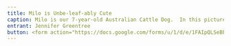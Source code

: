 ```yaml
---
title: Milo is Unbe-leaf-ably Cute
caption: Milo is our 7-year-old Australian Cattle Dog.  In this picture he is lounging in the fall leaves on Thanksgiving Day 2023.  In his spare time, he loves stealing socks and shoes, licking our toddler's face, and cuddling on the couch.
entrant: Jennifer Greentree
button: <form action="https://docs.google.com/forms/u/1/d/e/1FAIpQLSeBblQMqbBMeuApn2iPdutPu_wvMXp7h9YlIcRDEgHzWuKEQw/formResponse" method="post"><div class="form-element"></div><span>Votes</span><input type="text" name="entry.2119185926" required placeholder="$"></br><span>Email</span><input type="text" name="entry.882766101" required><button type="submit" name="button">Cast Votes</button></form>
---
```

